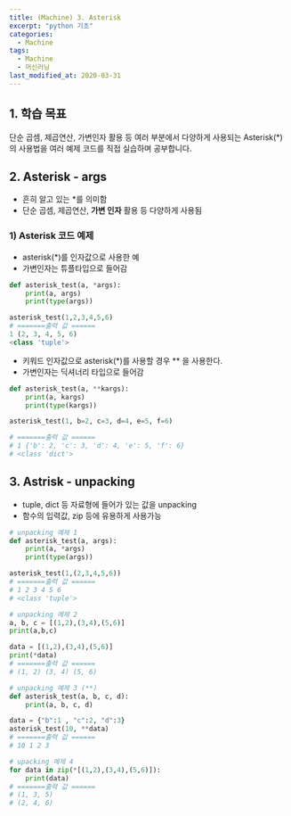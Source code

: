 ```yaml
---
title: (Machine) 3. Asterisk
excerpt: "python 기초"
categories:
  - Machine
tags:
  - Machine
  - 머신러닝
last_modified_at: 2020-03-31
---
```

## 1. 학습 목표
단순 곱셈, 제곱연산, 가변인자 활용 등 여러 부분에서 다양하게 사용되는 Asterisk(*) 의 사용법을
여러 예제 코드를 직접 실습하며 공부합니다.

## 2. Asterisk - args
- 흔히 알고 있는 *를 의미함
- 단순 곱셈, 제곱연산, **가변 인자** 활용 등 다양하게 사용됨

### 1) Asterisk 코드 예제

- asterisk(*)를 인자값으로 사용한 예 
- 가변인자는 튜플타입으로 들어감

~~~python
def asterisk_test(a, *args):
    print(a, args)
    print(type(args))

asterisk_test(1,2,3,4,5,6)
# =======출력 값 ======
1 (2, 3, 4, 5, 6)
<class 'tuple'>
~~~

- 키워드 인자값으로 asterisk(*)를 사용할 경우 ** 을 사용한다.
- 가변인자는 딕셔너리 타입으로 들어감

~~~python
def asterisk_test(a, **kargs):
    print(a, kargs)
    print(type(kargs))

asterisk_test(1, b=2, c=3, d=4, e=5, f=6)

# =======출력 값 ======
# 1 {'b': 2, 'c': 3, 'd': 4, 'e': 5, 'f': 6}
# <class 'dict'>
~~~

## 3. Astrisk - unpacking
- tuple, dict 등 자료형에 들어가 있는 값을 unpacking
- 함수의 입력값, zip 등에 유용하게 사용가능

~~~python
# unpacking 예제 1
def asterisk_test(a, args):
    print(a, *args)
    print(type(args))

asterisk_test(1,(2,3,4,5,6))
# =======출력 값 ======
# 1 2 3 4 5 6
# <class 'tuple'>

# unpacking 예제 2
a, b, c = [(1,2),(3,4),(5,6)]
print(a,b,c)

data = [(1,2),(3,4),(5,6)]
print(*data)
# =======출력 값 ======
# (1, 2) (3, 4) (5, 6)

# unpacking 예제 3 (**)
def asterisk_test(a, b, c, d):
    print(a, b, c, d)

data = {"b":1 , "c":2, "d":3}
asterisk_test(10, **data)
# =======출력 값 ======
# 10 1 2 3

# upacking 예제 4
for data in zip(*[(1,2),(3,4),(5,6)]):
    print(data)
# =======출력 값 ======
# (1, 3, 5)
# (2, 4, 6)
~~~
